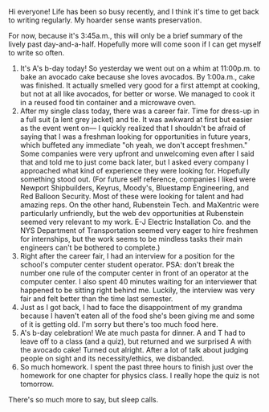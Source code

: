 Hi everyone! Life has been so busy recently, and I think it's time to get back to writing regularly. My hoarder sense wants preservation.

For now, because it's 3:45a.m., this will only be a brief summary of the lively past day-and-a-half. Hopefully more will come soon if I can get myself to write so often.

1. It's A's b-day today! So yesterday we went out on a whim at 11:00p.m. to bake an avocado cake because she loves avocados. By 1:00a.m., cake was finished. It actually smelled very good for a first attempt at cooking, but not at all like avocados, for better or worse. We managed to cook it in a reused food tin container and a microwave oven.
2. After my single class today, there was a career fair. Time for dress-up in a full suit (a lent grey jacket) and tie. It was awkward at first but easier as the event went on&mdash; I quickly realized that I shouldn't be afraid of saying that I was a freshman looking for opportunities in future years, which buffeted any immediate "oh yeah, we don't accept freshmen." Some companies were very upfront and unwelcoming even after I said that and told me to just come back later, but I asked every company I approached what kind of experience they were looking for. Hopefully something stood out. (For future self reference, companies I liked were Newport Shipbuilders, Keyrus, Moody's, Bluestamp Engineering, and Red Balloon Security. Most of these were looking for talent and had amazing reps. On the other hand, Rubenstein Tech. and MaXentric were particularly unfriendly, but the web dev opportunities at Rubenstein seemed very relevant to my work. E-J Electric Installation Co. and the NYS Department of Transportation seemed very eager to hire freshmen for internships, but the work seems to be mindless tasks their main engineers can't be bothered to complete.)
3. Right after the career fair, I had an interview for a position for the school's computer center student operator. PSA: don't break the number one rule of the computer center in front of an operator at the computer center. I also spent 40 minutes waiting for an interviewer that happened to be sitting right behind me. Luckily, the interview was very fair and felt better than the time last semester.
4. Just as I got back, I had to face the disappointment of my grandma because I haven't eaten all of the food she's been giving me and some of it is getting old. I'm sorry but there's too much food here.
5. A's b-day celebration! We ate much pasta for dinner. A and T had to leave off to a class (and a quiz), but returned and we surprised A with the avocado cake! Turned out alright. After a lot of talk about judging people on sight and its necessity/ethics, we disbanded.
6. So much homework. I spent the past three hours to finish just over the homework for one chapter for physics class. I really hope the quiz is not tomorrow.

There's so much more to say, but sleep calls.